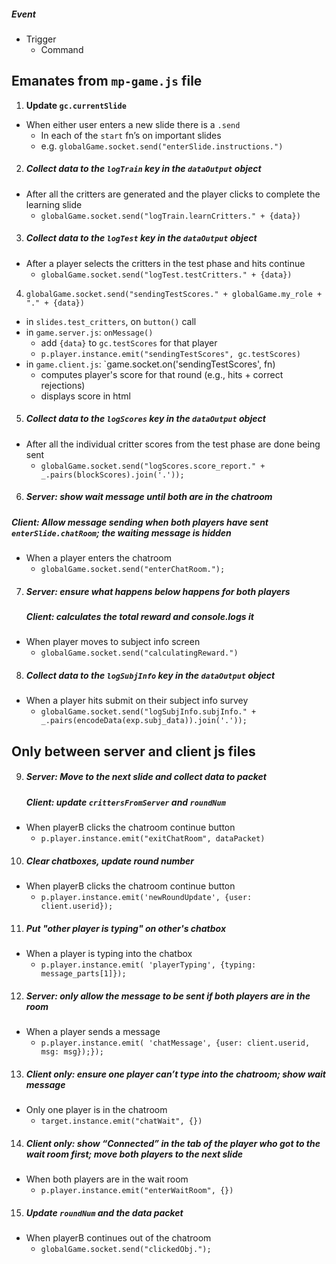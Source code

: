 ##### Event
- Trigger
  - Command

## Emanates from `mp-game.js` file

1. **Update `gc.currentSlide`**
- When either user enters a new slide there is a `.send`
  - In each of the `start` fn’s on important slides
  - e.g. `globalGame.socket.send("enterSlide.instructions.")`

2. ##### Collect data to the `logTrain` key in the `dataOutput` object
- After all the critters are generated and the player clicks to complete the learning slide
  - `globalGame.socket.send("logTrain.learnCritters." + {data})`

3. ##### Collect data to the `logTest` key in the `dataOutput` object
- After a player selects the critters in the test phase and hits continue
  - `globalGame.socket.send("logTest.testCritters." + {data})`

4. `globalGame.socket.send("sendingTestScores." + globalGame.my_role + "." + {data})`
  - in `slides.test_critters`, on `button()` call
  - in `game.server.js`: `onMessage()`
    - add `{data}` to `gc.testScores` for that player
    - `p.player.instance.emit("sendingTestScores", gc.testScores)`
  - in `game.client.js`: `game.socket.on('sendingTestScores', fn)
    - computes player's score for that round (e.g., hits + correct rejections)
    - displays score in html

5. ##### Collect data to the `logScores` key in the `dataOutput` object
- After all the individual critter scores from the test phase are done being sent
  - `globalGame.socket.send("logScores.score_report." + _.pairs(blockScores).join('.'));`

6. ##### Server: show wait message until both are in the chatroom
  ##### Client: Allow message sending when both players have sent `enterSlide.chatRoom`; the waiting message is hidden
- When a player enters the chatroom
  - `globalGame.socket.send("enterChatRoom.");`

7. ##### Server: ensure what happens below happens for both players
    ##### Client: calculates the total reward and console.logs it
- When player moves to subject info screen
  - `globalGame.socket.send("calculatingReward.")`

8. ##### Collect data to the `logSubjInfo` key in the `dataOutput` object
- When a player hits submit on their subject info survey
  - `globalGame.socket.send("logSubjInfo.subjInfo." + _.pairs(encodeData(exp.subj_data)).join('.'));`

## Only between server and client js files
9. ##### Server: Move to the next slide and collect data to packet
    ##### Client: update `crittersFromServer` and `roundNum`
- When playerB clicks the chatroom continue button
  - `p.player.instance.emit("exitChatRoom", dataPacket)`

10. ##### Clear chatboxes, update round number
- When playerB clicks the chatroom continue button
  - `p.player.instance.emit('newRoundUpdate', {user: client.userid});`

11. ##### Put "other player is typing" on other's chatbox
- When a player is typing into the chatbox
  - `p.player.instance.emit( 'playerTyping', {typing: message_parts[1]});`

12. ##### Server: only allow the message to be sent if both players are in the room
- When a player sends a message
  - `p.player.instance.emit( 'chatMessage', {user: client.userid, msg: msg});});`

13. ##### Client only: ensure one player can’t type into the chatroom; show wait message
- Only one player is in the chatroom
  - `target.instance.emit("chatWait", {})`

14. ##### Client only: show “Connected” in the tab of the player who got to the wait room first; move both players to the next slide
- When both players are in the wait room
  - `p.player.instance.emit("enterWaitRoom", {})`

15. ##### Update `roundNum` and the data packet
- When playerB continues out of the chatroom
  - `globalGame.socket.send("clickedObj.");`
